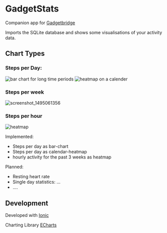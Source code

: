 
# GadgetStats

Companion app for [Gadgetbridge](https://github.com/Freeyourgadget/Gadgetbridge/)

Imports the SQLite database and shows some visualisations of your activity data.

## Chart Types

### Steps per Day:
![bar chart for long time periods](https://cloud.githubusercontent.com/assets/5939967/26178969/154f2ffa-3b61-11e7-9efd-7b5b07aa7d25.png)
![heatmap on a calender](https://cloud.githubusercontent.com/assets/5939967/26178974/1ac869ce-3b61-11e7-8a2b-b7c2ba1bbc85.png)

### Steps per week
![screenshot_1495061356](https://cloud.githubusercontent.com/assets/5939967/26179408/de6566fa-3b63-11e7-9a42-d14f6e38f61b.png)

### Steps per hour
![heatmap](https://cloud.githubusercontent.com/assets/5939967/26179033/6e4f3654-3b61-11e7-84d5-fdba0cd1608f.png)

Implemented:
* Steps per day as bar-chart 
* Steps per day as calendar-heatmap
* hourly activity for the past 3 weeks as heatmap

Planned:
* Resting heart rate
* Single day statistics: ...
* ....

## Development

Developed with [Ionic](https://ionicframework.com)

Charting Library [ECharts](https://ecomfe.github.io/echarts/doc/example-en.html)

